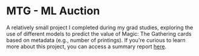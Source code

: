 # MTG - ML Auction

A relatively small project I completed during my grad studies, exploring the use of different models to predict the value of Magic: The Gathering cards based on metadata (e.g., number of printings). If you're curious to learn more about this project, you can access a summary report [here](https://drive.google.com/file/d/1P8HLhFrJOtd5kUnq48651W34tPYGj6wi/view?usp=sharing).
